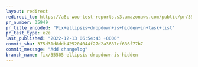 ```yaml
---
layout: redirect
redirect_to: https://a8c-woo-test-reports.s3.amazonaws.com/public/pr/35949/e2e/index.html
pr_number: 35949
pr_title_encoded: "Fix+ellipsis+dropdown+is+hidden+in+task+list"
pr_test_type: e2e
last_published: "2022-12-13 06:54:43 +0000"
commit_sha: 375d31d8ddb425204044f27d2a3687cf636f77b7
commit_message: "Add changelog"
branch_name: fix/35505-ellipsis-dropdown-is-hidden
---
```

